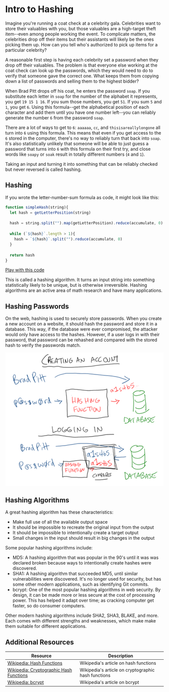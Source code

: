 # Intro to Hashing

Imagine you're running a coat check at a celebrity gala. Celebrities want to store their valuables with you, but those valuables are a high-target theft item--even among people working the event. To complicate matters, the celebrities drop off their items but their assistants will likely be the ones picking them up. How can you tell who's authorized to pick up items for a particular celebrity?

A reasonable first step is having each celebrity set a password when they drop off their valuables. The problem is that everyone else working at the coat check can look up the passwords, which they would need to do to verify that someone gave the correct one. What keeps them from copying down a list of passwords and selling them to the highest bidder?

When Brad Pitt drops off his coat, he enters the password `soap`. If you substitute each letter in `soap` for the number of the alphabet it represents, you get `19 15 1 16`. If you sum those numbers, you get `51`. If you sum `5` and `1`, you get `6`. Using this formula--get the alphabetical position of each character and add them until you have one number left--you can reliably generate the number `6` from the password `soap`.

There are a lot of ways to get to `6`: `aaaaaa`, `cc`, and `thisisareallylongone` all turn into `6` using this formula. This means that even if you get access to the `6` stored in the computer, there's no way to reliably turn that back into `soap`. It's also statistically unlikely that someone will be able to just guess a password that turns into `6` with this formula on their first try, and close words like `soapy` or `soak` result in totally different numbers (`4` and `1`).

Taking an input and turning it into something that can be reliably checked but never reversed is called hashing.

## Hashing

If you wrote the letter-number-sum formula as code, it might look like this:

```js
function simpleHash(string){
  let hash = getLetterPosition(string)

  hash = string.split("").map(getLetterPosition).reduce(accumulate, 0)

  while (`${hash}`.length > 1){
    hash = `${hash}`.split("").reduce(accumulate, 0)
  }

  return hash
}
```

[Play with this code](https://codesandbox.io/s/hungry-margulis-27msn?file=/index.js)

This is called a hashing algorithm. It turns an input string into something statistically likely to be unique, but is otherwise irreversible. Hashing algorithms are an active area of math research and have many applications.

## Hashing Passwords

On the web, hashing is used to securely store passwords. When you create a new account on a website, it should hash the password and store it in a database. This way, if the database were ever compromised, the attacker would only have access to the hashes. However, if a user logs in with their password, that password can be rehashed and compared with the stored hash to verify the passwords match.

![Diagram of logging in with a password and comparing it to a hashed password](assets/logging-in.png)

## Hashing Algorithms

A great hashing algorithm has these characteristics:

* Make full use of all the available output space
* It should be impossible to recreate the original input from the output
* It should be impossible to intentionally create a target output
* Small changes in the input should result in big changes in the output

Some popular hashing algorithms include:

* MD5: A hashing algorithm that was popular in the 90's until it was was declared broken because ways to intentionally create hashes were discovered.
* SHA1: A hashing algorithm that succeeded MD5, until similar vulnerabilities were discovered. It's no longer used for security, but has some other modern applications, such as identifying Git commits.
* bcrypt: One of the most popular hashing algorithms in web security. By design, it can be made more or less secure at the cost of processing power. This has helped it adapt over time; as cracking computer get faster, so do consumer computers.

Other modern hashing algorithms include SHA2, SHA3, BLAKE, and more. Each comes with different strengths and weaknesses, which make make them suitable for different applications.

## Additional Resources

| Resource | Description |
| --- | --- |
| [Wikipedia: Hash Functions](https://en.wikipedia.org/wiki/Hash_function) | Wikipedia's article on hash functions |
| [Wikipedia: Cryptographic Hash Functions](https://en.wikipedia.org/wiki/Cryptographic_hash_function) | Wikipedia's article on cryptographic hash functions |
| [Wikipedia: bcrypt](https://en.wikipedia.org/wiki/Bcrypt) | Wikipedia's article on bcrypt |
